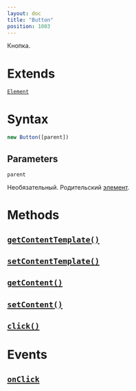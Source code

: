 ```yaml
---
layout: doc
title: "Button"
position: 1003
---
```


Кнопка.

# Extends

[`Element`](../../KeyConcepts/Element/)

# Syntax

```js
new Button([parent])
```

## Parameters

`parent`

Необязательный. Родительский [элемент](../../KeyConcepts/Element/).

# Methods

## [`getContentTemplate()`](Button.getContentTemplate/)
## [`setContentTemplate()`](Button.setContentTemplate/)
## [`getContent()`](Button.getContent/)
## [`setContent()`](Button.setContent/)
## [`click()`](Button.click/)

# Events

## [`onClick`](Button.onClick/)
